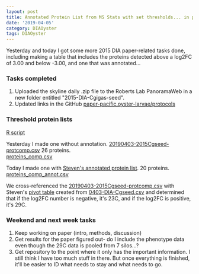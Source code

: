```yaml
---
layout: post
title: Annotated Protein List from MS Stats with set thresholds... in progress
date: '2019-04-05'
category: DIAOyster
tags: DIAOyster
---
```

Yesterday and today I got some more 2015 DIA paper-related tasks done, including making a table that includes the proteins detected above a log2FC of 3.00 and below -3.00, and one that was annotated... 

### Tasks completed
1. Uploaded the skyline daily .zip file to the Roberts Lab PanoramaWeb in a new folder entitled "2015-DIA-Cgigas-seed". 
2. Updated links in the GitHub [paper-pacific.oyster-larvae/protocols](https://github.com/grace-ac/paper-pacific.oyster-larvae/tree/master/protocols)

### Threshold protein lists
[R script](https://github.com/grace-ac/paper-pacific.oyster-larvae/blob/master/scripts/03-Cgseed-diff-exp.R)      

Yesterday I made one without annotation. [20190403-2015Cgseed-protcomp.csv](https://github.com/grace-ac/paper-pacific.oyster-larvae/blob/master/data/20190403-2015Cgseed-protcomp.csv) 26 proteins.       
[proteins_comp.csv](https://github.com/grace-ac/paper-pacific.oyster-larvae/blob/master/analyses/proteins_comp.csv)

Today I made one with [Steven's annotated protein list](https://github.com/grace-ac/paper-pacific.oyster-larvae/blob/master/analyses/Cgseed-protcomp-annotation.tab). 20 proteins.     
[proteins_comp_annot.csv](https://github.com/grace-ac/paper-pacific.oyster-larvae/blob/master/analyses/proteins_comp_annot.csv)

We cross-referenced the [20190403-2015Cgseed-protcomp.csv](https://github.com/grace-ac/paper-pacific.oyster-larvae/blob/master/data/20190403-2015Cgseed-protcomp.csv) with Steven's [pivot table](https://github.com/grace-ac/paper-pacific.oyster-larvae/blob/master/data/0403-DIA-Cgseed.xlsx) created from [0403-DIA-Cgseed.csv](https://github.com/grace-ac/paper-pacific.oyster-larvae/blob/master/data/0403-DIA-Cgseed.csv) and determined that if the log2FC number is negative, it's 23C, and if the log2FC is positive, it's 29C. 

### Weekend and next week tasks
1. Keep working on paper (intro, methods, discussion)
2. Get results for the paper figured out- do I include the phenotype data even though the 29C data is pooled from 7 silos...?
3. Get repository to the point where it only has the important information. I still think I have too much stuff in there. But once everything is finished, it'll be easier to ID what needs to stay and what needs to go. 
